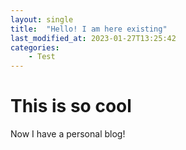 ```yaml
---
layout: single
title:  "Hello! I am here existing"
last_modified_at: 2023-01-27T13:25:42
categories:
    - Test
---
```


# This is so cool

Now I have a personal blog!